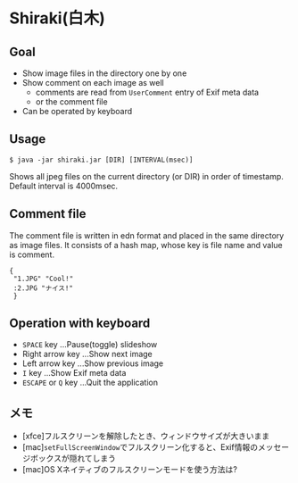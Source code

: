 # Shiraki(白木)

## Goal

- Show image files in the directory one by one
- Show comment on each image as well
  - comments are read from `UserComment` entry of Exif meta data
  - or the comment file
- Can be operated by keyboard

## Usage

```
$ java -jar shiraki.jar [DIR] [INTERVAL(msec)]
```

Shows all jpeg files on the current directory (or DIR) in order of timestamp. Default interval is 4000msec.

## Comment file

The comment file is written in edn format and placed in the same directory as image files. It consists of a hash map, whose key is file name and value is comment.

```
{
 "1.JPG" "Cool!"
 :2.JPG "ナイス!"
 }
 ```

## Operation with keyboard

- `SPACE` key ...Pause(toggle) slideshow
- Right arrow key ...Show next image
- Left arrow key ...Show previous image
- `I` key ...Show Exif meta data
- `ESCAPE` or `Q` key ...Quit the application

## メモ

- [xfce]フルスクリーンを解除したとき、ウィンドウサイズが大きいまま
- [mac]`setFullScreenWindow`でフルスクリーン化すると、Exif情報のメッセージボックスが隠れてしまう
- [mac]OS Xネイティブのフルスクリーンモードを使う方法は?
